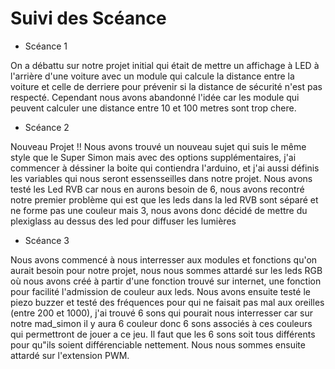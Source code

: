 # Suivi des Scéance

* Scéance 1

On a débattu sur notre projet initial qui était de mettre un affichage à LED à l'arrière d'une voiture avec un module qui calcule la distance entre la voiture et celle de derriere pour prévenir si la distance de sécurité n'est pas respecté.
Cependant nous avons abandonné l'idée car les module qui peuvent calculer une distance entre 10 et 100 metres sont trop chere.

* Scéance 2

Nouveau Projet !!
Nous avons trouvé un nouveau sujet qui suis le même style que le Super Simon mais avec des options supplémentaires, j'ai commencer à déssiner la boite qui contiendra l'arduino,  et j'ai aussi définis les variables qui nous seront essensseilles dans notre projet.
Nous avons testé les Led RVB car nous en aurons besoin de 6, nous avons recontré notre premier problème qui est que les leds dans la led RVB sont séparé et ne forme pas une couleur mais 3, nous avons donc décidé de mettre du plexiglass au dessus des led pour diffuser les lumières

* Scéance 3

Nous avons commencé à nous interresser aux modules et fonctions qu'on aurait besoin pour notre projet, nous nous sommes attardé sur les leds RGB où nous avons créé à partir d'une fonction trouvé sur internet, une fonction pour facilité l'admission de couleur aux leds.
Nous avons ensuite testé le piezo buzzer et testé des fréquences pour qui ne faisait pas mal aux oreilles (entre 200 et 1000), j'ai trouvé 6 sons qui pourait nous interresser car sur notre mad\_simon il y aura 6 couleur donc 6 sons associés à ces couleurs qui permettront de jouer a ce jeu. Il faut que les 6 sons soit tous différents pour qu"ils soient différenciable nettement.
Nous nous sommes ensuite attardé sur l'extension PWM.
